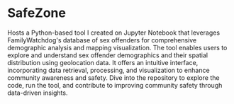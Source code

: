 # SafeZone
Hosts a Python-based tool I created on Jupyter Notebook that leverages FamilyWatchdog's database of sex offenders for comprehensive demographic analysis and mapping visualization. The tool enables users to explore and understand sex offender demographics and their spatial distribution using geolocation data. It offers an intuitive interface, incorporating data retrieval, processing, and visualization to enhance community awareness and safety. Dive into the repository to explore the code, run the tool, and contribute to improving community safety through data-driven insights.

